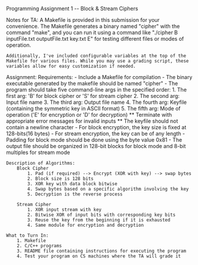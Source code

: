 Programming Assignment 1 -- Block & Stream Ciphers

Notes for TA:
    A Makefile is provided in this submission for your convenience. The Makefile generates a binary named "cipher" with the command "make", and you can run it using a command like "./cipher B inputFile.txt outputFile.txt key.txt E" for testing different files or modes of operation.

    Additionally, I've included configurable variables at the top of the Makefile for various files. While you may use a grading script, these variables allow for easy customization if needed.

Assignment: 
    Requirements:
        - Include a Makefile for compilation
        - The binary executable generated by the makefile should be named "cipher"
        - The program should take five command-line args in the specified order:
            1. The first arg: 'B' for block cipher or 'S' for stream cipher
            2. The second arg: Input file name
            3. The third arg: Output file name
            4. The fourth arg: Keyfile (containing the symmetric key in ASCII format)
            5. The fifth arg: Mode of operation ('E' for encryption or 'D' for decryption)
            ** Terminate with appropriate error messages for invalid inputs
            ** The keyfile should not contain a newline character
        - For block encryption, the key size is fixed at 128-bits(16 bytes)
        - For stream encryption, the key can be of any length
        - Padding for block mode should be done using the byte value 0x81
        - The output file should be organized in 128-bit blocks for block mode and 8-bit multiples for stream mode

    Description of Algorithms:
        Block Cipher
            1. Pad (if required) --> Encrypt (XOR with key) --> swap bytes
            2. Block size is 128 bits
            3. XOR key with data block bitwise
            4. Swap bytes based on a specific algorithm involving the key
            5. Decryption is the reverse process

        Stream Cipher
            1. XOR input stream with key
            2. Bitwise XOR of input bits with corresponding key bits
            3. Reuse the key from the beginning if it is exhausted
            4. Same module for encryption and decryption

    What to Turn In:
        1. Makefile
        2. C/C++ programs
        3. README file containing instructions for executing the program
        4. Test your program on CS machines where the TA will grade it

